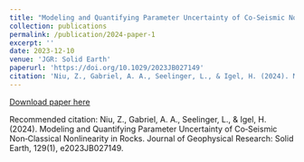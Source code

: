 ```yaml
---
title: "Modeling and Quantifying Parameter Uncertainty of Co‐Seismic Non‐Classical Nonlinearity in Rocks"
collection: publications
permalink: /publication/2024-paper-1
excerpt: ''
date: 2023-12-10
venue: 'JGR: Solid Earth'
paperurl: 'https://doi.org/10.1029/2023JB027149'
citation: 'Niu, Z., Gabriel, A. A., Seelinger, L., & Igel, H. (2024). Modeling and Quantifying Parameter Uncertainty of Co‐Seismic Non‐Classical Nonlinearity in Rocks. Journal of Geophysical Research: Solid Earth, 129(1), e2023JB027149.'
---
```


[Download paper here](https://agupubs.onlinelibrary.wiley.com/doi/pdfdirect/10.1029/2023JB027149)

Recommended citation: Niu, Z., Gabriel, A. A., Seelinger, L., & Igel, H. (2024). Modeling and Quantifying Parameter Uncertainty of Co‐Seismic Non‐Classical Nonlinearity in Rocks. Journal of Geophysical Research: Solid Earth, 129(1), e2023JB027149.
